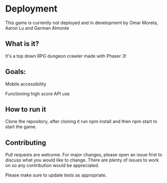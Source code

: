 
# Deployment

This game is currently not deployed and in development by Omar Moreta, Aaron Lu and German Almonte

## What is it?
It's a top down RPG dungeon crawler made with Phaser 3!

## Goals:
Mobile accessibility

Functioning high score API use


## How to run it
Clone the repository, after cloning it run npm install and then npm start to start the game.

## Contributing
Pull requests are welcome. For major changes, please open an issue first to discuss what you would like to change. There are plenty of issues to work on so any contribution would be appreciated.

Please make sure to update tests as appropriate.

